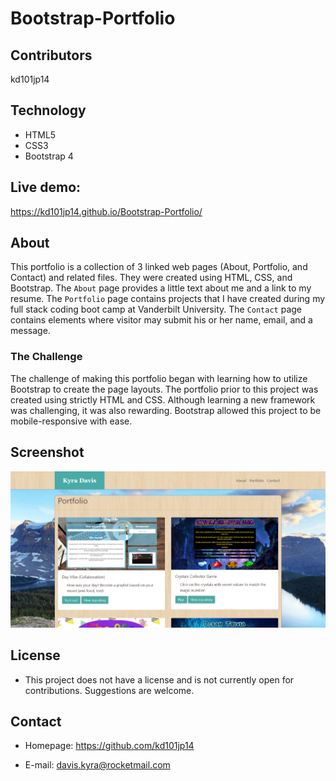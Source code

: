 # Bootstrap-Portfolio

## Contributors

kd101jp14

## Technology

* HTML5
* CSS3
* Bootstrap 4

## Live demo:
https://kd101jp14.github.io/Bootstrap-Portfolio/

## About

This portfolio is a collection of 3 linked web pages (About, Portfolio, and Contact) and related files. They were created using HTML, CSS, and Bootstrap. The `About` page provides a little text about me and a link to my resume. The `Portfolio` page contains projects that I have created during my full stack coding boot camp at Vanderbilt University. The `Contact` page contains elements where visitor may submit his or her name, email, and a message.

### The Challenge
The challenge of making this portfolio began with learning how to utilize Bootstrap to create the page layouts. The portfolio prior to this project was created using strictly HTML and CSS. Although learning a new framework was challenging, it was also rewarding. Bootstrap allowed this project to be mobile-responsive with ease.

## Screenshot
![Portfolio Screenshot](assets/images/portfolio_screenshot.jpg)

## License

* This project does not have a license and is not currently open for contributions. Suggestions are welcome.

## Contact

* Homepage:  https://github.com/kd101jp14

* E-mail: davis.kyra@rocketmail.com

